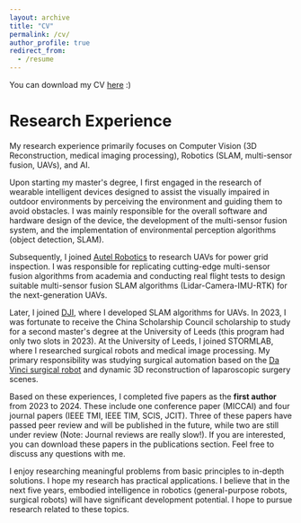 ```yaml
---
layout: archive
title: "CV"
permalink: /cv/
author_profile: true
redirect_from:
  - /resume
---
```

You can download my CV [here](http://example.com/cv.pdf) :)


Research Experience
======
My research experience primarily focuses on Computer Vision (3D Reconstruction, medical imaging processing), Robotics (SLAM, multi-sensor fusion, UAVs), and AI.

Upon starting my master's degree, I first engaged in the research of wearable intelligent devices designed to assist the visually impaired in outdoor environments by perceiving the environment and guiding them to avoid obstacles. I was mainly responsible for the overall software and hardware design of the device, the development of the multi-sensor fusion system, and the implementation of environmental perception algorithms (object detection, SLAM).

Subsequently, I joined [Autel Robotics](https://www.autelrobotics.com/) to research UAVs for power grid inspection. I was responsible for replicating cutting-edge multi-sensor fusion algorithms from academia and conducting real flight tests to design suitable multi-sensor fusion SLAM algorithms (Lidar-Camera-IMU-RTK) for the next-generation UAVs.

Later, I joined [DJI](https://www.dji.com/uk), where I developed SLAM algorithms for UAVs. In 2023, I was fortunate to receive the China Scholarship Council scholarship to study for a second master's degree at the University of Leeds (this program had only two slots in 2023). At the University of Leeds, I joined STORMLAB, where I researched surgical robots and medical image processing. My primary responsibility was studying surgical automation based on the [Da Vinci surgical robot](https://www.intuitive.com/en-us/products-and-services/da-vinci) and dynamic 3D reconstruction of laparoscopic surgery scenes.

Based on these experiences, I completed five papers as the **first author** from 2023 to 2024. These include one conference paper (MICCAI) and four journal papers (IEEE TMI, IEEE TIM, SCIS, JCIT). Three of these papers have passed peer review and will be published in the future, while two are still under review (Note: Journal reviews are really slow!). If you are interested, you can download these papers in the publications section. Feel free to discuss any questions with me.

I enjoy researching meaningful problems from basic principles to in-depth solutions. I hope my research has practical applications. I believe that in the next five years, embodied intelligence in robotics (general-purpose robots, surgical robots) will have significant development potential. I hope to pursue research related to these topics.


